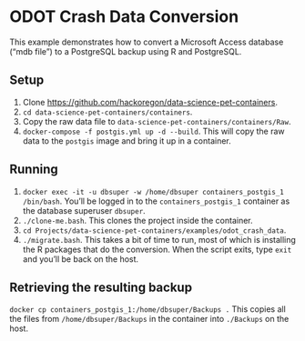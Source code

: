 ODOT Crash Data Conversion
================

This example demonstrates how to convert a Microsoft Access database
(“mdb file”) to a PostgreSQL backup using R and PostgreSQL.

## Setup

1.  Clone <https://github.com/hackoregon/data-science-pet-containers>.
2.  `cd data-science-pet-containers/containers`.
3.  Copy the raw data file to
    `data-science-pet-containers/containers/Raw`.
4.  `docker-compose -f postgis.yml up -d --build`. This will copy the
    raw data to the `postgis` image and bring it up in a container.

## Running

1.  `docker exec -it -u dbsuper -w /home/dbsuper containers_postgis_1
    /bin/bash`. You’ll be logged in to the `containers_postgis_1`
    container as the database superuser `dbsuper`.
2.  `./clone-me.bash`. This clones the project inside the container.
3.  `cd Projects/data-science-pet-containers/examples/odot_crash_data`.
4.  `./migrate.bash`. This takes a bit of time to run, most of which is
    installing the R packages that do the conversion. When the script
    exits, type `exit` and you’ll be back on the host.

## Retrieving the resulting backup

`docker cp containers_postgis_1:/home/dbsuper/Backups .` This copies all
the files from `/home/dbsuper/Backups` in the container into `./Backups`
on the host.

